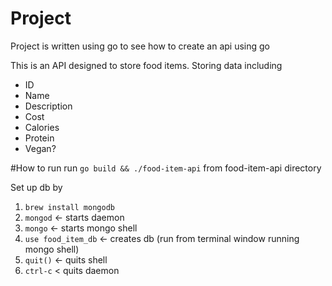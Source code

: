 # Project
Project is written using go to see how to create an api using go

This is an API designed to store food items.  Storing data including
- ID
- Name
- Description
- Cost
- Calories
- Protein
- Vegan?

#How to run
run `go build && ./food-item-api` from food-item-api directory

Set up db by
 1. `brew install mongodb`
 2. `mongod` <- starts daemon
 3. `mongo` <- starts mongo shell
 4. `use food_item_db` <- creates db (run from terminal window running mongo shell)
 5. `quit()` <- quits shell
 6. `ctrl-c` < quits daemon
